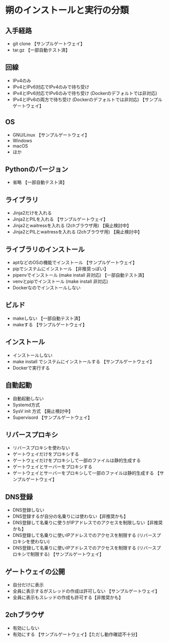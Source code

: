 # 朔のインストールと実行の分類

## 入手経路
* git clone 【サンプルゲートウェイ】
* tar.gz  【一部自動テスト済】

## 回線
* IPv4のみ
* IPv4とIPv6対応でIPv4のみで待ち受け
* IPv4とIPv6対応でIPv6のみで待ち受け (Dockerのデフォルトでは非対応)
* IPv4とIPv6の両方で待ち受け (Dockerのデフォルトでは非対応) 【サンプルゲートウェイ】

## OS
* GNU/Linux 【サンプルゲートウェイ】
* Windows
* macOS
* ほか

## Pythonのバージョン
* 省略 【一部自動テスト済】

## ライブラリ
* Jinja2だけを入れる
* Jinja2とPILを入れる 【サンプルゲートウェイ】
* Jinja2とwaitressを入れる (2chブラウザ用) 【廃止検討中】
* Jinja2とPILとwaitressを入れる (2chブラウザ用) 【廃止検討中】

## ライブラリのインストール
* aptなどのOSの機能でインストール 【サンプルゲートウェイ】
* pipでシステムにインストール 【非推奨っぽい】
* pipenvでインストール (make install 非対応) 【一部自動テスト済】
* venvとpipでインストール (make install 非対応)
* Dockerなのでインストールしない

## ビルド
* makeしない 【一部自動テスト済】
* makeする 【サンプルゲートウェイ】

## インストール
* インストールしない
* make install でシステムにインストールする 【サンプルゲートウェイ】
* Dockerで実行する

## 自動起動
* 自動起動しない
* Systemd方式
* SysV init 方式 【廃止検討中】
* Supervisord 【サンプルゲートウェイ】

## リバースプロキシ
* リバースプロキシを使わない
* ゲートウェイだけをプロキシする
* ゲートウェイだけをプロキシして一部のファイルは静的生成する
* ゲートウェイとサーバーをプロキシする
* ゲートウェイとサーバーをプロキシして一部のファイルは静的生成する 【サンプルゲートウェイ】

## DNS登録
* DNS登録しない
* DNS登録するが自分の名乗りには使わない【非推奨かも】
* DNS登録して名乗りに使うがIPアドレスでのアクセスを制限しない【非推奨かも】
* DNS登録して名乗りに使いIPアドレスでのアクセスを制限する (リバースプロキシを使わない)
* DNS登録して名乗りに使いIPアドレスでのアクセスを制限する (リバースプロキシで制限する) 【サンプルゲートウェイ】

## ゲートウェイの公開
* 自分だけに表示
* 全員に表示するがスレッドの作成は許可しない 【サンプルゲートウェイ】
* 全員に表示もスレッドの作成も許可する【非推奨かも】

## 2chブラウザ
* 有効にしない
* 有効にする 【サンプルゲートウェイ】【ただし動作確認不十分】
